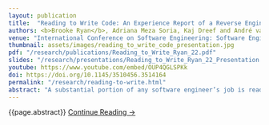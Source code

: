 ```yaml
---
layout: publication
title:  "Reading to Write Code: An Experience Report of a Reverse Engineering and Modeling Course"
authors: <b>Brooke Ryan</b>, Adriana Meza Soria, Kaj Dreef and André van der Hoek
venue: "International Conference on Software Engineering: Software Engineering Education and Training, 2022"
thumbnail: assets/images/reading_to_write_code_presentation.jpg
pdf: "/research/publications/Reading_to_Write_Ryan_22.pdf"
slides: "/research/presentations/Reading_to_Write_Ryan_22_Presentation.pdf"
youtube: https://www.youtube.com/embed/OUP4QGLSPKk
doi: https://doi.org/10.1145/3510456.3514164
permalink: "/research/reading-to-write.html"
abstract: "A substantial portion of any software engineer’s job is reading code. Despite the criticality of this skill in a budding software engineer, reading code—and more specifically, techniques on how to read code when integrating oneself into a large existing software project— is often neglected in the typical software engineering education. As part of a new professional Master of Software Engineering at the University of California, Irvine, we designed and delivered a “reading to write code” course from the ground up. Titled Reverse Engineering and Modeling, the course introduces students to techniques they can use to become familiar with a large code base, so they are able to make meaningful contributions. In this paper, we briefly introduce the Master program and its underlying philosophy, articulate the course’s learning outcomes, present the design of the course, and provide a detailed reflection on our experiences in terms of what went well, what did not go well, what we do not know yet, and what our next steps are in preparing for the forthcoming incarnation of the course in Spring 2022. In so doing, we hope to provide a baseline together with lessons learned for others who may be interested in instituting a similar course at their institution."
---
```

{{page.abstract}} <a href="{{site.baseurl}}{{page.pdf}}"> Continue Reading → </a>